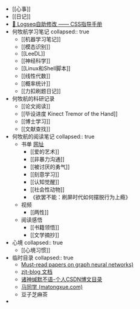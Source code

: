 - [[心事]]
- [[日记]]
- [💅 Logseq自助修改 —— CSS指导手册](https://zhuanlan.zhihu.com/p/548640615)
- 何牧航学习笔记
  collapsed:: true
	- [[机器学习笔记]]
	- [[模态识别]]
	- [[LeeDL]]
	- [[神经科学]]
	- [[Linux和Shell脚本]]
	- [[线性代数]]
	- [[概率统计]]
	- [[力扣刷题日记]]
- 何牧航的科研记录
	- [[论文阅读]]
	- [[毕设进度 Kinect Tremor of the Hand]]
	- [[博士学习]]
	- [[文献查找]]
- 何牧航的阅读笔记
  collapsed:: true
	- 书单 [网址](https://github.com/HarborLibrary/Psychology/blob/master/%E5%9F%83%E5%88%A9%E5%A5%A5%E7%89%B9%C2%B7%E9%98%BF%E4%BC%A6%E6%A3%AE%EF%BC%9A%E7%A4%BE%E4%BC%9A%E6%80%A7%E5%8A%A8%E7%89%A9.pdf)
		- [[爱的艺术]]
		- [[非暴力沟通]]
		- [[被讨厌的勇气]]
		- [[刻意学习]]
		- [[认知觉醒]]
		- [[社会性动物]]
		- 《欲罢不能：刷屏时代如何摆脱行为上瘾》
	- 视频
		- [[两性]]
	- 阅读感悟
		- [[书籍领悟]]
		- [[文学摘抄]]
- 心境
  collapsed:: true
	- [[心境习惯]]
- 临时目录
  collapsed:: true
	- [ Must-read papers on graph neural networks)](https://github.com/thunlp/GNNPapers?source=post_page-----f24d4eb2cc2b--------------------------------#survey-papers)
	- [zjt-blog 文档](https://zjt-blog.readthedocs.io/zh/latest/%E7%94%9F%E6%B4%BB/index.html)
	- [诸神缄默不语-个人CSDN博文目录](https://blog.csdn.net/PolarisRisingWar/article/details/116396744)
	- [马同学 (matongxue.com)](https://www.matongxue.com/login/?url=https://www.matongxue.com/madocs/447)
	- 豆子芝麻茶
-